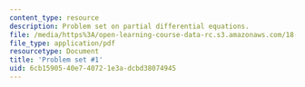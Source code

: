 ```yaml
---
content_type: resource
description: Problem set on partial differential equations.
file: /media/https%3A/open-learning-course-data-rc.s3.amazonaws.com/18-306-advanced-partial-differential-equations-with-applications-fall-2009/6cb1590540e740721e3adcbd38074945_MIT18_306f09_pset01_ProblemSet200901.pdf
file_type: application/pdf
resourcetype: Document
title: 'Problem set #1'
uid: 6cb15905-40e7-4072-1e3a-dcbd38074945
---
```

